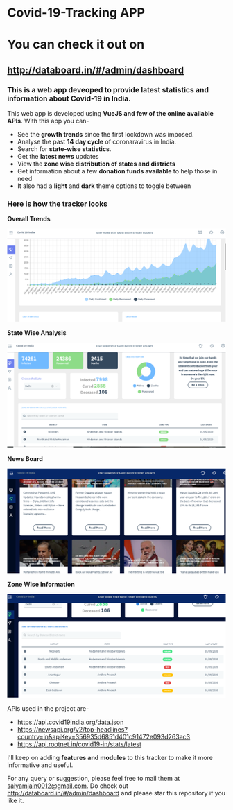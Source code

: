 # Covid-19-Tracking APP 
# You can check it out on #
## http://databoard.in/#/admin/dashboard ##
### This is a web app deveoped to provide latest statistics and information about Covid-19 in India. 


This web app is developed using **VueJS and few of the online available APIs**. With this app you can- 
* See the **growth trends** since the first lockdown was imposed.
* Analyse the past **14 day cycle** of coronaravirus in India.
* Search for **state-wise statistics**.
* Get the **latest news** updates
* View the **zone wise distribution of states and districts**
* Get information about a few **donation funds available** to help those in need
* It also had a **light** and **dark** theme options to toggle between

### Here is how the tracker looks ###

**Overall Trends**

![Index_Page](sample/dashboard1.PNG)

**State Wise Analysis**

![Index_Page](sample/dashboard2.PNG)

**News Board**

![Index_Page](sample/dashboard3.PNG)

**Zone Wise Information**

![Index_Page](sample/dashboard4.PNG)



APIs used in the project are- 
* https://api.covid19india.org/data.json
* https://newsapi.org/v2/top-headlines?country=in&apiKey=356935d6851d401c91472e093d263ac3
* https://api.rootnet.in/covid19-in/stats/latest


I'll keep on adding **features and modules** to this tracker to make it more informative and useful. 

For any query or suggestion, please feel free to mail them at saiyamjain0012@gmail.com. Do check out http://databoard.in/#/admin/dashboard and please star this repository if you like it. 




